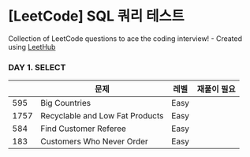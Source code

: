 # [LeetCode] SQL 쿼리 테스트
Collection of LeetCode questions to ace the coding interview! - Created using [LeetHub](https://github.com/QasimWani/LeetHub)

### DAY 1. SELECT
|  | 문제 | 레벨 | 재풀이 필요 |
| --- | --- | --- | --- |
| 595 | Big Countries | Easy |  |
| 1757 | Recyclable and Low Fat Products | Easy |  |
| 584 | Find Customer Referee | Easy |  |
| 183 | Customers Who Never Order | Easy |  |

